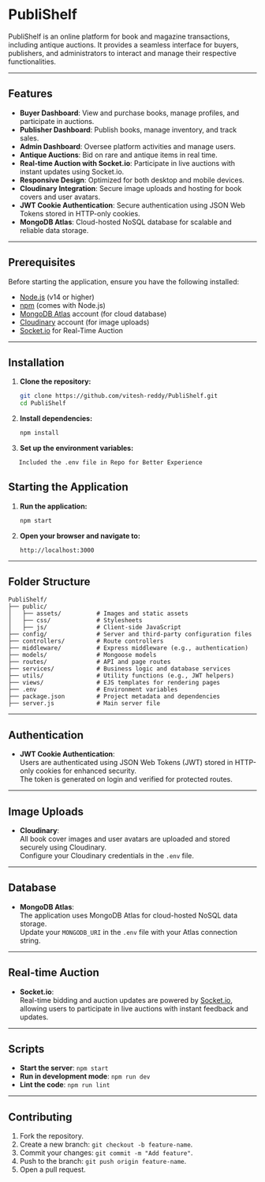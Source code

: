 # PubliShelf

PubliShelf is an online platform for book and magazine transactions, including antique auctions. It provides a seamless interface for buyers, publishers, and administrators to interact and manage their respective functionalities.

---

## Features

- **Buyer Dashboard**: View and purchase books, manage profiles, and participate in auctions.
- **Publisher Dashboard**: Publish books, manage inventory, and track sales.
- **Admin Dashboard**: Oversee platform activities and manage users.
- **Antique Auctions**: Bid on rare and antique items in real time.
- **Real-time Auction with Socket.io**: Participate in live auctions with instant updates using Socket.io.
- **Responsive Design**: Optimized for both desktop and mobile devices.
- **Cloudinary Integration**: Secure image uploads and hosting for book covers and user avatars.
- **JWT Cookie Authentication**: Secure authentication using JSON Web Tokens stored in HTTP-only cookies.
- **MongoDB Atlas**: Cloud-hosted NoSQL database for scalable and reliable data storage.

---

## Prerequisites

Before starting the application, ensure you have the following installed:

- [Node.js](https://nodejs.org/) (v14 or higher)
- [npm](https://www.npmjs.com/) (comes with Node.js)
- [MongoDB Atlas](https://www.mongodb.com/atlas/database) account (for cloud database)
- [Cloudinary](https://cloudinary.com/) account (for image uploads)
- [Socket.io](https://socket.io/) for Real-Time Auction

---

## Installation

1. **Clone the repository:**

   ```bash
   git clone https://github.com/vitesh-reddy/PubliShelf.git
   cd PubliShelf
   ```

2. **Install dependencies:**

   ```bash
   npm install
   ```

3. **Set up the environment variables:**
```bash
   Included the .env file in Repo for Better Experience
```
## Starting the Application

1. **Run the application:**

   ```bash
   npm start
   ```

2. **Open your browser and navigate to:**

   ```
   http://localhost:3000
   ```

---

## Folder Structure

```
PubliShelf/
├── public/
│   ├── assets/          # Images and static assets
│   ├── css/             # Stylesheets
│   ├── js/              # Client-side JavaScript
├── config/              # Server and third-party configuration files
├── controllers/         # Route controllers
├── middleware/          # Express middleware (e.g., authentication)
├── models/              # Mongoose models
├── routes/              # API and page routes
├── services/            # Business logic and database services
├── utils/               # Utility functions (e.g., JWT helpers)
├── views/               # EJS templates for rendering pages
├── .env                 # Environment variables
├── package.json         # Project metadata and dependencies
├── server.js            # Main server file
```

---

## Authentication

- **JWT Cookie Authentication**:  
  Users are authenticated using JSON Web Tokens (JWT) stored in HTTP-only cookies for enhanced security.  
  The token is generated on login and verified for protected routes.

---

## Image Uploads

- **Cloudinary**:  
  All book cover images and user avatars are uploaded and stored securely using Cloudinary.  
  Configure your Cloudinary credentials in the `.env` file.

---

## Database

- **MongoDB Atlas**:  
  The application uses MongoDB Atlas for cloud-hosted NoSQL data storage.  
  Update your `MONGODB_URI` in the `.env` file with your Atlas connection string.

---

## Real-time Auction

- **Socket.io**:  
  Real-time bidding and auction updates are powered by [Socket.io](https://socket.io/), allowing users to participate in live auctions with instant feedback and updates.

---

## Scripts

- **Start the server**: `npm start`
- **Run in development mode**: `npm run dev`
- **Lint the code**: `npm run lint`

---

## Contributing

1. Fork the repository.
2. Create a new branch: `git checkout -b feature-name`.
3. Commit your changes: `git commit -m "Add feature"`.
4. Push to the branch: `git push origin feature-name`.
5. Open a pull request.
